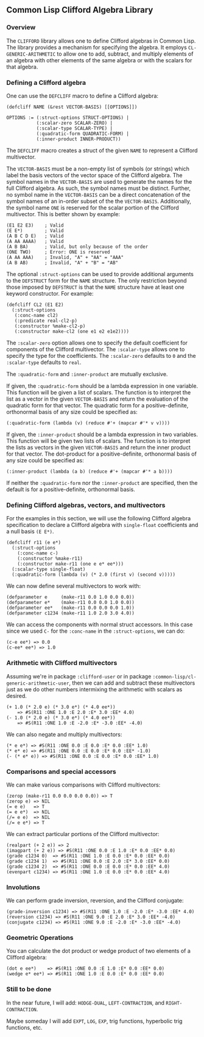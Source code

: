 ## Common Lisp Clifford Algebra Library

### Overview

The `CLIFFORD` library allows one to define Clifford algebras in
Common Lisp.  The library provides a mechanism for specifying the
algebra.  It employs `CL-GENERIC-ARITHMETIC` to allow one to add,
subtract, and multiply elements of an algebra with other elements of
the same algebra or with the scalars for that algebra.

### Defining a Clifford algebra

One can use the `DEFCLIFF` macro to define a Clifford algebra:

    (defcliff NAME (&rest VECTOR-BASIS) [[OPTIONS]])

    OPTIONS := (:struct-options STRUCT-OPTIONS) |
               (:scalar-zero SCALAR-ZERO) |
               (:scalar-type SCALAR-TYPE) |
               (:quadratic-form QUADRATIC-FORM) |
               (:inner-product INNER-PRODUCT))

The `DEFCLIFF` macro creates a struct of the given `NAME` to represent
a Clifford multivector.

The `VECTOR-BASIS` must be a non-empty list of symbols (or strings)
which label the basis vectors of the vector space of the Clifford
algebra.  The symbol names in the `VECTOR-BASIS` are used to generate
the names for the full Clifford algebra.  As such, the symbol names
must be distinct.  Further, no symbol name in the `VECTOR-BASIS` can
be a direct concatenation of the symbol names of an in-order subset of
the the `VECTOR-BASIS`.  Additionally, the symbol name `ONE` is
reserved for the scalar portion of the Clifford multivector.  This is
better shown by example:

    (E1 E2 E3)    ; Valid
    (E E*)        ; Valid
    (A B C D E)   ; Valid
    (A AA AAAA)   ; Valid
    (A B BA)      ; Valid, but only because of the order
    (ONE TWO)     ; Error: ONE is reserved
    (A AA AAA)    ; Invalid, "A" + "AA" = "AAA"
    (A B AB)      ; Invalid, "A" + "B" = "AB"

The optional `:struct-options` can be used to provide additional
arguments to the `DEFSTRUCT` form for the `NAME` structure.  The only
restriction beyond those imposed by `DEFSTRUCT` is that the `NAME`
structure have at least one keyword constructor.  For example:

    (defcliff CL2 (E1 E2)
      (:struct-options
       (:conc-name cl2)
       (:predicate real-cl2-p)
       (:constructor %make-cl2-p)
       (:constructor make-cl2 (one e1 e2 e1e2))))

The `:scalar-zero` option allows one to specify the default
coefficient for components of the Clifford multivector.  The
`:scalar-type` allows one to specify the type for the coefficients.
The `:scalar-zero` defaults to `0` and the `:scalar-type` defaults to
`real`.

The `:quadratic-form` and `:inner-product` are mutually exclusive.

If given, the `:quadratic-form` should be a lambda expression in one
variable.  This function will be given a list of scalars.  The
function is to interpret the list as a vector in the given
`VECTOR-BASIS` and return the evaluation of the quadratic form for
that vector.  The quadratic form for a positive-definite, orthonormal
basis of any size could be specified as:

    (:quadratic-form (lambda (v) (reduce #'+ (mapcar #'* v v))))

If given, the `:inner-product` should be a lambda expression in two
variables.  This function will be given two lists of scalars.  The
function is to interpret the lists as vectors in the given
`VECTOR-BASIS` and return the inner product for that vector.  The
dot-product for a positive-definite, orthonormal basis of any size
could be specified as:

    (:inner-product (lambda (a b) (reduce #'+ (mapcar #'* a b))))

If neither the `:quadratic-form` nor the `:inner-product` are
specified, then the default is for a positive-definite, orthonormal
basis.

### Defining Clifford algebras, vectors, and multivectors

For the examples in this section, we will use the following Clifford
algebra specification to declare a Clifford algebra with
`single-float` coefficients and a null basis `(E E*)`.

    (defcliff r11 (e e*)
      (:struct-options
        (:conc-name c-)
        (:constructor %make-r11)
        (:constructor make-r11 (one e e* ee*)))
      (:scalar-type single-float)
      (:quadratic-form (lambda (v) (* 2.0 (first v) (second v)))))

We can now define several multivectors to work with:

    (defparameter e     (make-r11 0.0 1.0 0.0 0.0))
    (defparameter e*    (make-r11 0.0 0.0 1.0 0.0))
    (defparameter ee*   (make-r11 0.0 0.0 0.0 1.0))
    (defparameter c1234 (make-r11 1.0 2.0 3.0 4.0))

We can access the components with normal struct accessors.  In this
case since we used `C-` for the `:conc-name` in the `:struct-options`,
we can do:

    (c-e ee*) => 0.0
    (c-ee* ee*) => 1.0

### Arithmetic with Clifford multivectors

Assuming we're in package `:clifford-user` or in package
`:common-lisp/cl-generic-arithmetic-user`, then we can add and
subtract these multivectors just as we do other numbers intermixing
the arithmetic with scalars as desired.

    (+ 1.0 (* 2.0 e) (* 3.0 e*) (* 4.0 ee*))
        => #S(R11 :ONE 1.0 :E 2.0 :E* 3.0 :EE* 4.0)
    (- 1.0 (* 2.0 e) (* 3.0 e*) (* 4.0 ee*))
        => #S(R11 :ONE 1.0 :E -2.0 :E* -3.0 :EE* -4.0)

We can also negate and multiply multivectors:

    (* e e*) => #S(R11 :ONE 0.0 :E 0.0 :E* 0.0 :EE* 1.0)
    (* e* e) => #S(R11 :ONE 0.0 :E 0.0 :E* 0.0 :EE* -1.0)
    (- (* e* e)) => #S(R11 :ONE 0.0 :E 0.0 :E* 0.0 :EE* 1.0)

### Comparisons and special accessors

We can make various comparisons with Clifford multivectors:

    (zerop (make-r11 0.0 0.0 0.0 0.0)) => T
    (zerop e) => NIL
    (= e e)   => T
    (= e e*)  => NIL
    (/= e e)  => NIL
    (/= e e*) => T

We can extract particular portions of the Clifford multivector:

    (realpart (+ 2 e)) => 2
    (imagpart (+ 2 e)) => #S(R11 :ONE 0.0 :E 1.0 :E* 0.0 :EE* 0.0)
    (grade c1234 0)  => #S(R11 :ONE 1.0 :E 0.0 :E* 0.0 :EE* 0.0)
    (grade c1234 1)  => #S(R11 :ONE 0.0 :E 2.0 :E* 3.0 :EE* 0.0)
    (grade c1234 2)  => #S(R11 :ONE 0.0 :E 0.0 :E* 0.0 :EE* 4.0)
    (evenpart c1234) => #S(R11 :ONE 1.0 :E 0.0 :E* 0.0 :EE* 4.0)

### Involutions

We can perform grade inversion, reversion, and the Clifford conjugate:

    (grade-inversion c1234) => #S(R11 :ONE 1.0 :E -2.0 :E* -3.0 :EE* 4.0)
    (reversion c1234) => #S(R11 :ONE 9.0 :E 2.0 :E* 3.0 :EE* -4.0)
    (conjugate c1234) => #S(R11 :ONE 9.0 :E -2.0 :E* -3.0 :EE* -4.0)

### Geometric Operations

You can calculate the dot product or wedge product of two elements of
a Clifford algebra:

    (dot e ee*)    => #S(R11 :ONE 0.0 :E 1.0 :E* 0.0 :EE* 0.0)
    (wedge e* ee*) => #S(R11 :ONE 1.0 :E 0.0 :E* 0.0 :EE* 0.0)

### Still to be done

In the near future, I will add: `HODGE-DUAL`,
`LEFT-CONTRACTION`, and `RIGHT-CONTRACTION`.

Maybe someday I will add `EXPT`, `LOG`, `EXP`, trig functions,
hyperbolic trig functions, etc.

